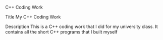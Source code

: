 C++ Coding Work

Title
My C++ Coding Work

Description
This is a C++ coding work that I did for my university class. It contains all the short C++ programs that I built myself
